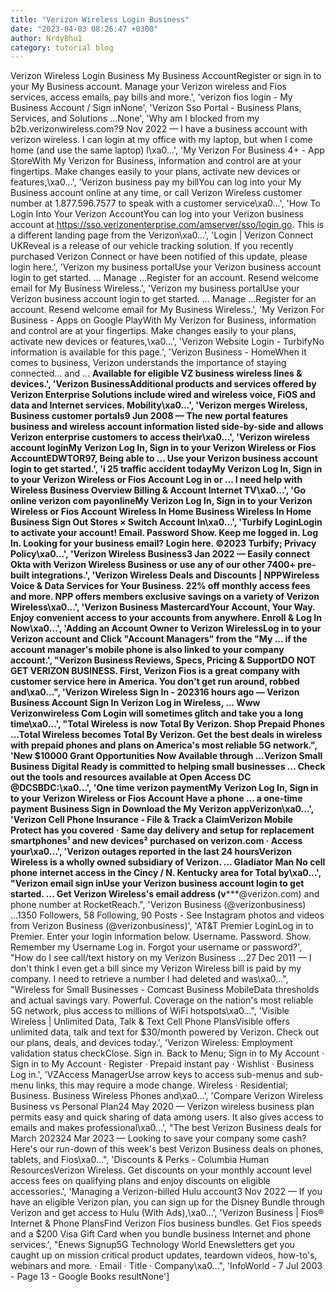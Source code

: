 ```yaml
---
title: "Verizon Wireless Login Business"
date: "2023-04-03 08:26:47 +0300"
author: NrdyBhu1
category: tutorial blog
---
```

Verizon Wireless Login Business
My Business AccountRegister or sign in to your My Business account. Manage your Verizon wireless and Fios services, access emails, pay bills and more.', 'verizon fios login - My Business Account / Sign inNone', 'Verizon Sso Portal - Business Plans, Services, and Solutions ...None', 'Why am I blocked from my b2b.verizonwireless.com?9 Nov 2022 — I have a business account with verizon wireless. I can login at my office with my laptop, but when I come home (and use the same laptop) I\xa0...', 'My Verizon For Business 4+ - App StoreWith My Verizon for Business, information and control are at your fingertips. Make changes easily to your plans, activate new devices or features,\xa0...', 'Verizon business pay my billYou can log into your My Business account online at any time, or call Verizon Wireless customer number at 1.877.596.7577 to speak with a customer service\xa0...', 'How To Login Into Your Verizon AccountYou can log into your Verizon business account at https://sso.verizonenterprise.com/amserver/sso/login.go. This is a different landing page from the Verizon\xa0...', 'Login | Verizon Connect UKReveal is a release of our vehicle tracking solution. If you recently purchased Verizon Connect or have been notified of this update, please login here.', 'Verizon my business portalUse your Verizon business account login to get started. ... Manage …Register for an account. Resend welcome email for My Business Wireless.', 'Verizon my business portalUse your Verizon business account login to get started. ... Manage …Register for an account. Resend welcome email for My Business Wireless.', 'My Verizon For Business - Apps on Google PlayWith My Verizon for Business, information and control are at your fingertips. Make changes easily to your plans, activate new devices or features,\xa0...', 'Verizon Website Login - TurbifyNo information is available for this page.', 'Verizon Business - HomeWhen it comes to business, Verizon understands the importance of staying connected… and ... **Available for eligible VZ business wireless lines & devices.', 'Verizon BusinessAdditional products and services offered by Verizon Enterprise Solutions include wired and wireless voice, FiOS and data and Internet services. Mobility\xa0...', 'Verizon merges Wireless, Business customer portals9 Jun 2008 — The new portal features business and wireless account information listed side-by-side and allows Verizon enterprise customers to access their\xa0...', 'Verizon wireless account loginMy Verizon Log In, Sign in to your Verizon Wireless or Fios AccountEDWTOR97, Being able to ... Use your Verizon business account login to get started.', 'i 25 traffic accident todayMy Verizon Log In, Sign in to your Verizon Wireless or Fios Account Log in or ... I need help with Wireless Business Overview Billing & Account Internet TV\xa0...', 'Go online verizon com payonlineMy Verizon Log In, Sign in to your Verizon Wireless or Fios Account Wireless In Home Business Wireless In Home Business Sign Out Stores × Switch Account In\xa0...', 'Turbify LoginLogin to activate your account! Email. Password Show. Keep me logged in. Log In. Looking for your business email? Login here. ©2023 Turbify; Privacy Policy\xa0...', 'Verizon Wireless Business3 Jan 2022 — Easily connect Okta with Verizon Wireless Business or use any of our other 7400+ pre-built integrations.', 'Verizon Wireless Deals and Discounts | NPPWireless Voice & Data Services for Your Business. 22% off monthly access fees and more. NPP offers members exclusive savings on a variety of Verizon Wireless\xa0...', 'Verizon Business MastercardYour Account, Your Way. Enjoy convenient access to your accounts from anywhere. Enroll & Log In Now\xa0...', 'Adding an Account Owner to Verizon WirelessLog in to your Verizon account and Click "Account Managers" from the "My ... if the account manager\'s mobile phone is also linked to your company account.', "Verizon Business Reviews, Specs, Pricing & SupportDO NOT GET VERIZON BUSINESS. First, Verizon Fios is a great company with customer service here in America. You don't get run around, robbed and\xa0...", 'Verizon Wireless Sign In - 202316 hours ago — Verizon Business Account Sign In Verizon Log in Wireless, ... Www Verizonwireless Com Login will sometimes glitch and take you a long time\xa0...', "Total Wireless is now Total By Verizon. Shop Prepaid Phones ...Total Wireless becomes Total By Verizon. Get the best deals in wireless with prepaid phones and plans on America's most reliable 5G network.", 'New $10000 Grant Opportunities Now Available through ...Verizon Small Business Digital Ready is committed to helping small businesses ... Check out the tools and resources available at Open Access DC @DCSBDC:\xa0...', 'One time verizon paymentMy Verizon Log In, Sign in to your Verizon Wireless or Fios Account Have a phone ... a one-time payment Business Sign in Download the My Verizon appVerizon\xa0...', 'Verizon Cell Phone Insurance - File & Track a ClaimVerizon Mobile Protect has you covered · Same day delivery and setup for replacement smartphones¹ and new devices² purchased on verizon.com · Access your\xa0...', 'Verizon outages reported in the last 24 hoursVerizon Wireless is a wholly owned subsidiary of Verizon. ... Gladiator Man No cell phone internet access in the Cincy / N. Kentucky area for Total by\xa0...', "Verizon email sign inUse your Verizon business account login to get started. ... Get Verizon Wireless's email address (v*****@verizon.com) and phone number at RocketReach.", 'Verizon Business (@verizonbusiness) ...1350 Followers, 58 Following, 90 Posts - See Instagram photos and videos from Verizon Business (@verizonbusiness)', 'AT&T Premier LoginLog in to Premier. Enter your login information below. Username. Password. Show. Remember my Username Log in. Forgot your username or password?', "How do I see call/text history on my Verizon Business ...27 Dec 2011 — I don't think I even get a bill since my Verizon Wireless bill is paid by my company. I need to retrieve a number I had deleted and was\xa0...", "Wireless for Small Businesses - Comcast Business MobileData thresholds and actual savings vary. Powerful. Coverage on the nation's most reliable 5G network, plus access to millions of WiFi hotspots\xa0...", 'Visible Wireless | Unlimited Data, Talk & Text Cell Phone PlansVisible offers unlimited data, talk and text for $30/month powered by Verizon. Check out our plans, deals, and devices today.', 'Verizon Wireless: Employment validation status checkClose. Sign in. Back to Menu; Sign in to My Account · Sign in to My Account · Register · Prepaid instant pay · Wishlist · Business Log in.', 'VZAccess ManagerUse arrow keys to access sub-menus and sub-menu links, this may require a mode change. Wireless · Residential; Business. Business Wireless Phones and\xa0...', 'Compare Verizon Wireless Business vs Personal Plan24 May 2020 — Verizon wireless business plan permits easy and quick sharing of data among users. It also gives access to emails and makes professional\xa0...', "The best Verizon Business deals for March 202324 Mar 2023 — Looking to save your company some cash? Here's our run-down of this week's best Verizon Business deals on phones, tablets, and Fios\xa0...", 'Discounts & Perks - Columbia Human ResourcesVerizon Wireless. Get discounts on your monthly account level access fees on qualifying plans and enjoy discounts on eligible accessories.', 'Managing a Verizon-billed Hulu account3 Nov 2022 — If you have an eligible Verizon plan, you can sign up for the Disney Bundle through Verizon and get access to Hulu (With Ads),\xa0...', 'Verizon Business | Fios® Internet & Phone PlansFind Verizon Fios business bundles. Get Fios speeds and a $200 Visa Gift Card when you bundle business Internet and phone services.', "Enews Signup5G Technology World Enewsletters get you caught up on mission critical product updates, teardown videos, how-to's, webinars and more. · Email · Title · Company\xa0...", 'InfoWorld - 7 Jul 2003 - Page 13 - Google Books resultNone']